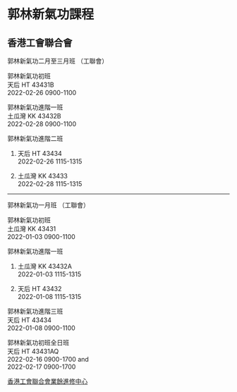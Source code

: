 # 郭林新氣功課程  

## 香港工會聯合會

郭林新氣功二月至三月班  （工聯會）   

郭林新氣功初班  
天后 HT 43431B   
2022-02-26 0900-1100   

郭林新氣功進階一班   
土瓜灣 KK 43432B   
2022-02-28 0900-1100   

郭林新氣功進階二班   
1. 天后 HT 43434   
2022-02-26 1115-1315   

2. 土瓜灣 KK 43433   
2022-02-28 1115-1315   

------------------------ 


郭林新氣功一月班  （工聯會）    

郭林新氣功初班   
土瓜灣 KK 43431   
2022-01-03 0900-1100   

郭林新氣功進階一班   
1. 土瓜灣 KK 43432A   
2022-01-03 1115-1315   

2. 天后 HT 43432   
2022-01-08 1115-1315   

郭林新氣功進階三班   
天后 HT 43434   
2022-01-08 0900-1100   

郭林新氣功初班全日班   
天后 HT 43431AQ   
2022-02-16 0900-1700 and   
2022-02-17 0900-1700    

[香港工會聯合會業餘進修中心](https://www.hkftustsc.org/info/index2.html)  

